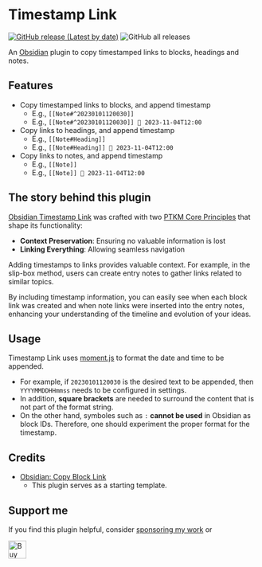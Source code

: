 # Timestamp Link

[![GitHub release (Latest by date)](https://img.shields.io/github/v/release/wenlzhang/obsidian-timestamp-link)](https://github.com/wenlzhang/obsidian-timestamp-link/releases) ![GitHub all releases](https://img.shields.io/github/downloads/wenlzhang/obsidian-timestamp-link/total?color=success)

An [Obsidian](https://obsidian.md/) plugin to copy timestamped links to blocks, headings and notes.

## Features

- Copy timestamped links to blocks, and append timestamp
    - E.g., `[[Note#^20230101120030]]`
    - E.g., `[[Note#^20230101120030]] 📝 2023-11-04T12:00`
- Copy links to headings, and append timestamp
    - E.g., `[[Note#Heading]]`
    - E.g., `[[Note#Heading]] 📝 2023-11-04T12:00`
- Copy links to notes, and append timestamp
    - E.g., `[[Note]]`
    - E.g., `[[Note]] 📝 2023-11-04T12:00`

## The story behind this plugin

[Obsidian Timestamp Link](https://exp.ptkm.net/obsidian-timestamp-link) was crafted with two [PTKM Core Principles](https://exp.ptkm.net/ptkm-core-principles) that shape its functionality:

- **Context Preservation**: Ensuring no valuable information is lost
- **Linking Everything**: Allowing seamless navigation

Adding timestamps to links provides valuable context. For example, in the slip-box method, users can create entry notes to gather links related to similar topics.

By including timestamp information, you can easily see when each block link was created and when note links were inserted into the entry notes, enhancing your understanding of the timeline and evolution of your ideas.

## Usage

Timestamp Link uses [moment.js](https://momentjs.com/docs/#/displaying/format/) to format the date and time to be appended.

- For example, if `20230101120030` is the desired text to be appended, then `YYYYMMDDHHmmss` needs to be configured in settings.
- In addition, **square brackets** are needed to surround the content that is not part of the format string.
- On the other hand, symboles such as `:` **cannot be used** in Obsidian as block IDs. Therefore, one should experiment the proper format for the timestamp.

## Credits

- [Obsidian: Copy Block Link](https://github.com/mgmeyers/obsidian-copy-block-link)
    - This plugin serves as a starting template.

## Support me

If you find this plugin helpful, consider [sponsoring my work](https://github.com/sponsors/wenlzhang) or

<a href='https://ko-fi.com/C0C66C1TB' target='_blank'><img height='36' style='border:0px;height:36px;' src='https://storage.ko-fi.com/cdn/kofi1.png?v=3' border='0' alt='Buy Me a Coffee' /></a>
